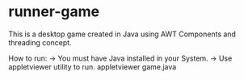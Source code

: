 # runner-game
This is a desktop game created in Java using
AWT Components and threading concept.

How to run:
-> You must have Java installed
   in your System.
-> Use appletviewer utility to run.
   appletviewer game.java
